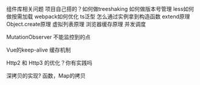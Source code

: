 组件库相关问题
项目自己搭的？如何做treeshaking
如何做版本号管理
less如何做按需加载
webpack如何优化
ts泛型
怎么通过实例拿到构造函数
extend原理
Object.create原理
虚拟列表原理
浏览器缓存原理
并发调度

MutationObserver 不能监控到的点

Vue的keep-alive 缓存机制

Http2 和 Http3 的优化？你有实践吗

深拷贝的实现? 函数，Map的拷贝